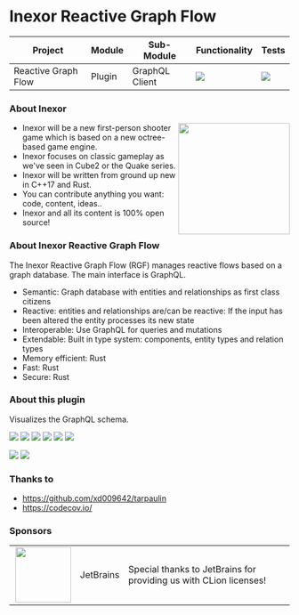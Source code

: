 # Inexor Reactive Graph Flow

| Project             | Module | Sub-Module     | Functionality                                                        | Tests                                                                                                                                                                                                 |
|---------------------|--------|----------------|----------------------------------------------------------------------|-------------------------------------------------------------------------------------------------------------------------------------------------------------------------------------------------------|
| Reactive Graph Flow | Plugin | GraphQL Client | <img src="https://img.shields.io/badge/state-completed-brightgreen"> | [<img src="https://img.shields.io/codecov/c/github/inexorgame/inexor-rgf-plugin-graphql-client">](https://app.codecov.io/gh/inexorgame/inexor-rgf-plugin-graphql-client)  |

### About Inexor

<a href="https://inexor.org/">
<img align="right" width="200" height="200" src="https://raw.githubusercontent.com/inexorgame/inexor-rgf-plugin-graphql-client/main/docs/images/inexor_2.png">
</a>

* Inexor will be a new first-person shooter game which is based on a new octree-based game engine.
* Inexor focuses on classic gameplay as we've seen in Cube2 or the Quake series.
* Inexor will be written from ground up new in C++17 and Rust.
* You can contribute anything you want: code, content, ideas..
* Inexor and all its content is 100% open source!

### About Inexor Reactive Graph Flow

The Inexor Reactive Graph Flow (RGF) manages reactive flows based on a graph database. The main interface is GraphQL.

* Semantic: Graph database with entities and relationships as first class citizens
* Reactive: entities and relationships are/can be reactive: If the input has been altered the entity processes its new state
* Interoperable: Use GraphQL for queries and mutations
* Extendable: Built in type system: components, entity types and relation types
* Memory efficient: Rust
* Fast: Rust
* Secure: Rust

### About this plugin

Visualizes the GraphQL schema.

[<img src="https://img.shields.io/badge/Language-Rust-brightgreen">](https://www.rust-lang.org/)
[<img src="https://img.shields.io/badge/Platforms-Linux%20%26%20Windows-brightgreen">]()
[<img src="https://img.shields.io/github/workflow/status/inexorgame/inexor-rgf-plugin-graphql-client/Rust">](https://github.com/inexorgame/inexor-rgf-plugin-graphql-client/actions?query=workflow%3ARust)
[<img src="https://img.shields.io/github/last-commit/inexorgame/inexor-rgf-plugin-graphql-client">]()
[<img src="https://img.shields.io/github/languages/code-size/inexorgame/inexor-rgf-plugin-graphql-client">]()
[<img src="https://img.shields.io/codecov/c/github/inexorgame/inexor-rgf-plugin-graphql-client">](https://app.codecov.io/gh/inexorgame/inexor-rgf-plugin-graphql-client)

[<img src="https://img.shields.io/github/license/inexorgame/inexor-rgf-plugin-graphql-client">](https://github.com/inexorgame/inexor-rgf-plugin-graphql-client/blob/main/LICENSE)
[<img src="https://img.shields.io/discord/698219248954376256?logo=discord">](https://discord.com/invite/acUW8k7)

### Thanks to

* https://github.com/xd009642/tarpaulin
* https://codecov.io/

### Sponsors

|                                                                                                                                                                                                                                        |           |                                                                   |
|----------------------------------------------------------------------------------------------------------------------------------------------------------------------------------------------------------------------------------------|-----------|-------------------------------------------------------------------|
| <a href="https://www.jetbrains.com/?from=github.com/inexorgame"><img align="right" width="100" height="100" src="https://raw.githubusercontent.com/inexorgame/inexor-rgf-plugin-graphql-client/main/docs/images/icon_CLion.svg"></a>   | JetBrains | Special thanks to JetBrains for providing us with CLion licenses! |
